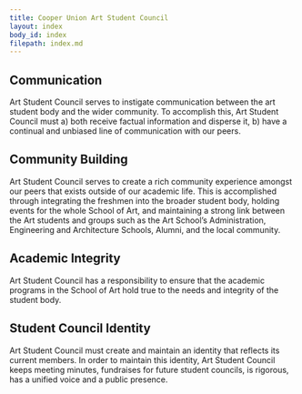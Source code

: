 ```yaml
---
title: Cooper Union Art Student Council
layout: index
body_id: index
filepath: index.md
---
```

## Communication
Art Student Council serves to instigate communication between the art student body and the wider community. To accomplish this, Art Student Council must a) both receive factual information and disperse it, b) have a continual and unbiased line of communication with our peers. 

## Community Building
Art Student Council serves to create a rich community experience amongst our peers that exists outside of our academic life. This is accomplished through integrating the freshmen into the broader student body, holding events for the whole School of Art, and maintaining a strong link between the Art students and groups such as the Art School’s Administration, Engineering and Architecture Schools, Alumni, and the local community. 

## Academic Integrity
Art Student Council has a responsibility to ensure that the academic programs in the School of Art hold true to the needs and integrity of the student body. 

## Student Council Identity
Art Student Council must create and maintain an identity that reflects its current members.
In order to maintain this identity, Art Student Council keeps meeting minutes, fundraises for future student councils, is rigorous, has a unified voice and a public presence.